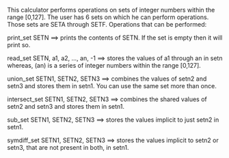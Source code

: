This calculator performs operations on sets of integer numbers within the range [0,127].
The user has 6 sets on which he can perform operations. Those sets are SETA through SETF.
Operations that can be performed:

print_set SETN ==> prints the contents of SETN. If the set is empty then it will print so.

read_set SETN, a1, a2, ..., an, -1  ==> stores the values of a1 through an in setn
whereas, (an) is a series of integer numbers within the range [0,127].

union_set SETN1, SETN2, SETN3 ==> combines the values of setn2 and setn3 and stores them in setn1.
You can use the same set more than once.

intersect_set SETN1, SETN2, SETN3 ==> combines the shared values of setn2 and setn3 and stores them in setn1.

sub_set SETN1, SETN2, SETN3 ==> stores the values implicit to just setn2 in setn1.

symdiff_set SETN1, SETN2, SETN3 ==> stores the values implicit to setn2 or setn3, that are not present in both, in setn1.
